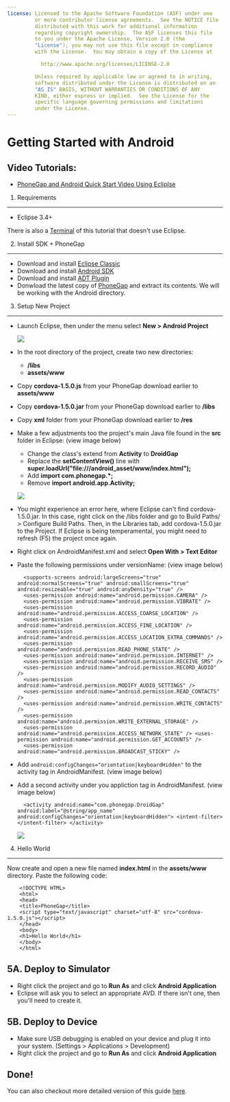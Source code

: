 ```yaml
---
license: Licensed to the Apache Software Foundation (ASF) under one
         or more contributor license agreements.  See the NOTICE file
         distributed with this work for additional information
         regarding copyright ownership.  The ASF licenses this file
         to you under the Apache License, Version 2.0 (the
         "License"); you may not use this file except in compliance
         with the License.  You may obtain a copy of the License at

           http://www.apache.org/licenses/LICENSE-2.0

         Unless required by applicable law or agreed to in writing,
         software distributed under the License is distributed on an
         "AS IS" BASIS, WITHOUT WARRANTIES OR CONDITIONS OF ANY
         KIND, either express or implied.  See the License for the
         specific language governing permissions and limitations
         under the License.
---
```


Getting Started with Android
============================


Video Tutorials:
----------------

- [PhoneGap and Android Quick Start Video Using Ecliplse](http://www.youtube.com/v/MzcIcyBYJMA?autoplay=1)


1. Requirements
---------------

- Eclipse 3.4+

There is also a [Terminal](http://wiki.phonegap.com/w/page/30864168/phonegap-android-terminal-quickstart) of this tutorial that doesn't use Eclipse.


2. Install SDK + PhoneGap
----------------------------

- Download and install [Eclipse Classic](http://www.eclipse.org/downloads/)
- Download and install [Android SDK](http://developer.android.com/sdk/index.html)
- Download and install [ADT Plugin](http://developer.android.com/sdk/eclipse-adt.html#installing)
- Donwload the latest copy of [PhoneGap](http://phonegap.com/download) and extract its contents. We will be working with the Android directory.

 3. Setup New Project
-----------------------

- Launch Eclipse, then under the menu select **New &gt; Android Project**

    ![](img/guide/getting-started/android/new_android_project.jpeg)
- In the root directory of the project, create two new directories:
 	- **/libs**
 	- **assets/www**
- Copy **cordova-1.5.0.js** from your PhoneGap download earlier to **assets/www**
- Copy **cordova-1.5.0.jar** from your PhoneGap download earlier to **/libs**
- Copy **xml** folder from your PhoneGap download earlier to **/res**
- Make a few adjustments too the project's main Java file found in the **src** folder in Eclipse: (view image below)
	- Change the class's extend from **Activity** to **DroidGap**
	- Replace the **setContentView()** line with **super.loadUrl("file:///android_asset/www/index.html");**	
	- Add **import com.phonegap.*;**
	- Remove **import android.app.Activity;**

	![](img/guide/getting-started/android/javaSrc.jpg)
- You might experience an error here, where Eclipse can't find cordova-1.5.0.jar. In this case, right click on the /libs folder and go to Build Paths/ &gt; Configure Build Paths. Then, in the Libraries tab, add cordova-1.5.0.jar to the Project. If Eclipse is being temperamental, you might need to refresh (F5) the project once again.
- Right click on AndroidManifest.xml and select **Open With &gt; Text Editor**
- Paste the following permissions under versionName: (view image below)

        <supports-screens android:largeScreens="true" android:normalScreens="true" android:smallScreens="true" android:resizeable="true" android:anyDensity="true" />
        <uses-permission android:name="android.permission.CAMERA" />
        <uses-permission android:name="android.permission.VIBRATE" />
        <uses-permission android:name="android.permission.ACCESS_COARSE_LOCATION" />
        <uses-permission android:name="android.permission.ACCESS_FINE_LOCATION" />
        <uses-permission android:name="android.permission.ACCESS_LOCATION_EXTRA_COMMANDS" />
        <uses-permission android:name="android.permission.READ_PHONE_STATE" />
        <uses-permission android:name="android.permission.INTERNET" />
        <uses-permission android:name="android.permission.RECEIVE_SMS" />
        <uses-permission android:name="android.permission.RECORD_AUDIO" />
        <uses-permission android:name="android.permission.MODIFY_AUDIO_SETTINGS" />
        <uses-permission android:name="android.permission.READ_CONTACTS" />
        <uses-permission android:name="android.permission.WRITE_CONTACTS" />
        <uses-permission android:name="android.permission.WRITE_EXTERNAL_STORAGE" />
        <uses-permission android:name="android.permission.ACCESS_NETWORK_STATE" /> <uses-permission android:name="android.permission.GET_ACCOUNTS" />
        <uses-permission android:name="android.permission.BROADCAST_STICKY" />

- Add `android:configChanges="orientation|keyboardHidden"` to the activity tag in AndroidManifest. (view image below)
- Add a second activity under you appliction tag in AndroidManifest. (view image below)
	
	    <activity android:name="com.phonegap.DroidGap" android:label="@string/app_name" android:configChanges="orientation|keyboardHidden"> <intent-filter> </intent-filter> </activity>

	![](img/guide/getting-started/android/manifest.jpg)

4. Hello World
--------------    

Now create and open a new file named **index.html** in the **assets/www** directory. Paste the following code:

        <!DOCTYPE HTML>
        <html>
        <head>
        <title>PhoneGap</title>
        <script type="text/javascript" charset="utf-8" src="cordova-1.5.0.js"></script>
        </head>
        <body>
        <h1>Hello World</h1>
        </body>
        </html>


5A. Deploy to Simulator
-----------------------

- Right click the project and go to **Run As** and click **Android Application**
- Eclipse will ask you to select an appropriate AVD. If there isn't one, then you'll need to create it.


5B. Deploy to Device
--------------------

- Make sure USB debugging is enabled on your device and plug it into your system. (Settings &gt; Applications &gt; Development)
- Right click the project and go to **Run As** and click **Android Application**


Done!
-----

You can also checkout more detailed version of this guide [here](http://wiki.phonegap.com/w/page/30862722/phonegap-android-eclipse-quickstart).

